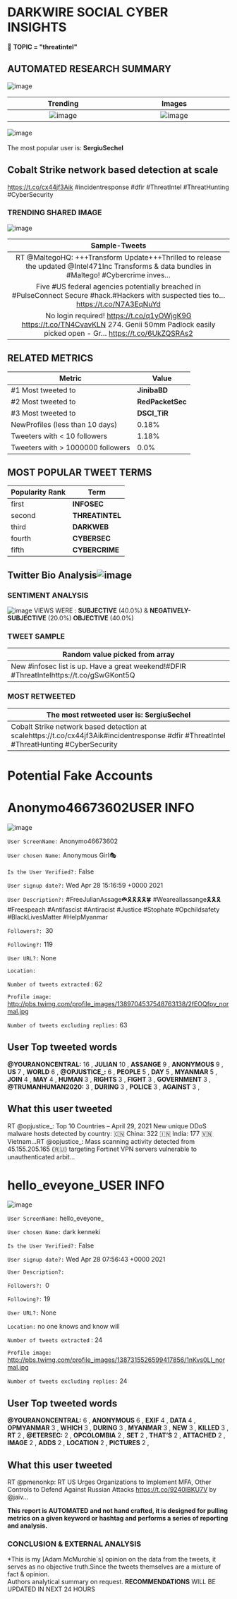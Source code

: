 # DARKWIRE SOCIAL CYBER INSIGHTS 
&#x1F34E; **TOPIC = "threatintel"**

## AUTOMATED RESEARCH SUMMARY
  ![image](darkLogo.png)   

|  Trending  |   Images | 
:-------------------------:|:-------------------------:
|  ![image](assets/threatintel/imageFile1.jpg)     <img width=200/> | ![image](assets/threatintel/imageFile2.jpg) <img width=200/> |   
 
 
![image](assets/threatintel/TWEETS.png)
<br></br>
The most popular user is: **SergiuSechel**  
 

## Cobalt Strike network based detection at scale
https://t.co/cx44jf3Aik
#incidentresponse #dfir #ThreatIntel #ThreatHunting #CyberSecurity 

  




### TRENDING SHARED IMAGE

![image](assets/threatintel/twitterPostedImage.png)



|                **Sample-Tweets**        |
| :-------------: |
| RT @MaltegoHQ: +++Transform Update+++Thrilled to release the updated @Intel471Inc Transforms &amp; data bundles in #Maltego! #Cybercrime inves… |
| Five #US federal agencies potentially breached in #PulseConnect Secure #hack.#Hackers with suspected ties to… https://t.co/N7A3EqNuYd |
| No login required! https://t.co/q1yOWjgK9G https://t.co/TN4CvavKLN 274. Genii 50mm Padlock easily picked open - Gr… https://t.co/6UkZQSRAs2 |

## RELATED METRICS<br>
| Metric | Value |
| ------------- | ------------- |
| #1 Most tweeted to  | **JinibaBD** |
| #2 Most tweeted to  | **RedPacketSec** |
| #3 Most tweeted to  | **DSCI_TiR** |
| NewProfiles (less than 10 days) | 0.18%  |
| Tweeters with < 10 followers  | 1.18%|
| Tweeters with > 1000000 followers  | 0.0%  |



## MOST POPULAR TWEET TERMS 


| Popularity Rank  | Term |
| ------------- | ------------- |
| first  | **INFOSEC**  |
| second  | **THREATINTEL**  |
| third  | **DARKWEB** |
| fourth  | **CYBERSEC**  |
| fifth  | **CYBERCRIME**  |


## Twitter Bio Analysis![image](assets/threatintel/BIO.png)
### SENTIMENT ANALYSIS
![image](assets/threatintel/sentiment.png)
VIEWS WERE : **SUBJECTIVE**  (40.0%) & **NEGATIVELY-SUBJECTIVE** (20.0%) **OBJECTIVE** (40.0%)

### TWEET SAMPLE 
| Random value picked from array |
| ------------- |
|New #infosec list is up. Have a great weekend!#DFIR #ThreatIntelhttps://t.co/gSwGKont5Q |

### MOST RETWEETED 

| The most retweeted user is: **SergiuSechel**  |
| ------------- |
| Cobalt Strike network based detection at scalehttps://t.co/cx44jf3Aik#incidentresponse #dfir #ThreatIntel #ThreatHunting #CyberSecurity |

# Potential Fake Accounts
 
# Anonymo46673602USER INFO
![image](http://pbs.twimg.com/profile_images/1389704537548763138/2fEOQfpv_normal.jpg)
 
`User ScreenName:` Anonymo46673602 
 
`User chosen Name:` Anonymous Girl🎭 
 
`Is the User Verified?:` False 
 
`User signup date?:` Wed Apr 28 15:16:59 +0000 2021 
 
`User Description?:` #FreeJulianAssage☘️🎗️🎗️🎗️🎗️🍀 #Weareallassange🎗️🎗️🎗️#Freespeach #Antifascist #Antiracist #Justice #Stophate #Opchildsafety #BlackLivesMatter #HelpMyanmar 
 
`Followers?: `30 
 
`Following?:` 119 
 
`User URL?:` None 
 
`Location:`  
 
`Number of tweets extracted`  : 62 
 
`Profile image:` http://pbs.twimg.com/profile_images/1389704537548763138/2fEOQfpv_normal.jpg 
 
`Number of tweets excluding replies:` 63 
 

 

 
## User Top tweeted words 
 
**@YOURANONCENTRAL:** 16 , **JULIAN** 10 , **ASSANGE** 9 , **ANONYMOUS** 9 , **US** 7 , **WORLD** 6 , **@OPJUSTICE_:** 6 , **PEOPLE** 5 , **DAY** 5 , **MYANMAR** 5 , **JOIN** 4 , **MAY** 4 , **HUMAN** 3 , **RIGHTS** 3 , **FIGHT** 3 , **GOVERNMENT** 3 , **@TRUMANHUMAN2020:** 3 , **DURING** 3 , **POLICE** 3 , **AGAINST** 3 , 
 
## What this user tweeted
 
RT @opjustice_: Top 10 Countries – April 29, 2021
New unique DDoS malware hosts detected by country:
🇨🇳 China: 322
🇮🇳 India: 177
🇻🇳 Vietnam…RT @opjustice_: Mass scanning activity detected from 45.155.205.165 (🇷🇺) targeting Fortinet VPN servers vulnerable to unauthenticated arbit…
 
# hello_eveyone_USER INFO
![image](http://pbs.twimg.com/profile_images/1387315526599417856/1nKvs0LI_normal.jpg)
 
`User ScreenName:` hello_eveyone_ 
 
`User chosen Name:` dark kenneki 
 
`Is the User Verified?:` False 
 
`User signup date?:` Wed Apr 28 07:56:43 +0000 2021 
 
`User Description?:`  
 
`Followers?: `0 
 
`Following?:` 19 
 
`User URL?:` None 
 
`Location:` no one knows and know will 
 
`Number of tweets extracted`  : 24 
 
`Profile image:` http://pbs.twimg.com/profile_images/1387315526599417856/1nKvs0LI_normal.jpg 
 
`Number of tweets excluding replies:` 24 
 

 

 
## User Top tweeted words 
 
**@YOURANONCENTRAL:** 6 , **ANONYMOUS** 6 , **EXIF** 4 , **DATA** 4 , **OPMYANMAR** 3 , **WHICH** 3 , **DURING** 3 , **MYANMAR** 3 , **NEW** 3 , **KILLED** 3 , **RT** 2 , **@ETERSEC:** 2 , **OPCOLOMBIA** 2 , **SET** 2 , **THAT’S** 2 , **ATTACHED** 2 , **IMAGE** 2 , **ADDS** 2 , **LOCATION** 2 , **PICTURES** 2 , 
 
## What this user tweeted
 
RT @pmenonkp: RT US Urges Organizations to Implement MFA, Other Controls to Defend Against Russian Attacks https://t.co/9240IBKU7V by @jaiv…
 

<b> This report is AUTOMATED and not hand crafted, it is designed for pulling metrics on a given keyword or hashtag and performs a series of reporting and analysis.</b>  
### CONCLUSION & EXTERNAL ANALYSIS

*This is my [Adam McMurchie`s] opinion on the data from the tweets, it serves as no objective truth.Since the tweets themselves are a mixture of fact & opinion.<br>
Authors analytical summary on request.
**RECOMMENDATIONS** WILL BE UPDATED IN NEXT  24 HOURS <br>